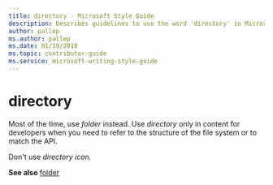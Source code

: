 ```yaml
---
title: directory - Microsoft Style Guide
description: Describes guidelines to use the word 'directory' in Microsoft documents including instances where this word is appropriate or allowed.
author: pallep
ms.author: pallep
ms.date: 01/19/2018
ms.topic: contributor-guide
ms.service: microsoft-writing-style-guide
---
```


# directory

Most of the time, use *folder* instead. Use *directory* only in content for developers when you need to refer to the structure of the file system or to match the API.

Don't use *directory icon.*

**See also**  [folder](~/a-z-word-list-term-collections/f/folder-folder-icon.md)
